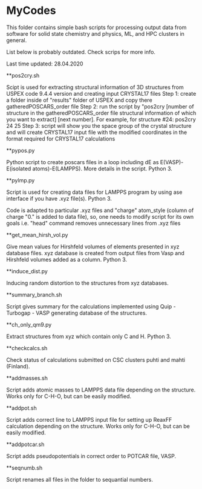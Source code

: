 # MyCodes
This folder contains simple bash scripts for processing output data from software for solid state chemistry and physics, ML, and HPC clusters in general.

List below is probably outdated. Check scrips for more info.

Last time updated: 28.04.2020

**pos2cry.sh

Scipt is used for extracting structural information of 3D structures from USPEX code 9.4.4 version and creating input CRYSTAL17 files
Step 1: create a folder inside of "results" folder of USPEX and copy there gatheredPOSCARS_order file
Step 2: run the script by "pos2cry [number of structure in the gatheredPOSCARS_order file structural information of which you want to extract] [next number]. For example, for structure #24: pos2cry 24 25 
Step 3: script will show you the space group of the crystal structure and will create CRYSTAL17 input file with the modified coordinates in the format required for CRYSTAL17 calculations

**pypos.py

Python script to create poscars files in a loop including dE as E(VASP)-E(isolated atoms)-E(LAMPPS). More details in the script. Python 3.

**pylmp.py

Script is used for creating data files for LAMPPS program by using ase interface if you have .xyz file(s). Python 3.

Code is adapted to particular .xyz files and "charge" atom_style (column of charge "0." is added to data file), so, one needs to modify script for its own goals i.e. "head" command removes unnecessary lines from .xyz files 

**get_mean_hirsh_vol.py

Give mean values for Hirshfeld volumes of elements presented in xyz database files. xyz database is created from output files from Vasp and Hirshfeld volumes added as a column. Python 3.

**induce_dist.py

Inducing random distortion to the structures from xyz databases.

**summary_branch.sh

Script gives summary for the calculations implemented using Quip - Turbogap - VASP generating database of the structures.

**ch_only_qm9.py

Extract structures from xyz which contain only C and H. Python 3.

**checkcalcs.sh

Check status of calculations submitted on CSC clusters puhti and mahti (Finland).

**addmasses.sh

Script adds atomic masses to LAMPPS data file depending on the structure. Works only for C-H-O, but can be easily modified.

**addpot.sh

Script adds correct line to LAMPPS input file for setting up ReaxFF calculation depending on the structure. Works only for C-H-O, but can be easily modified.

**addpotcar.sh

Script adds pseudopotentials in correct order to POTCAR file, VASP. 

**seqnumb.sh

Script renames all files in the folder to sequantial numbers.
